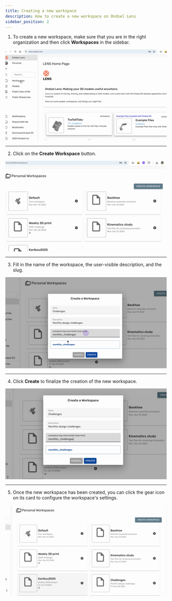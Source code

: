 ```yaml
---
title: Creating a new workspace
description: How to create a new workspace on Ondsel Lens
sidebar_position: 2
---
```


1. To create a new workspace, make sure that you are in the right organization and then click **Workspaces** in the sidebar.

![Snapshot](create-ws-01.gif) 

---

2. Click on the **Create Workspace** button.

![Snapshot](create-ws-02.gif) 

---

3. Fill in the name of the workspace, the user-visible description, and the slug.

![Snapshot](create-ws-03.jpg) 

---

4. Click **Create** to finalize the creation of the new workspace.

![Snapshot](create-ws-04.gif) 

---

5. Once the new workspace has been created, you can click the gear icon on its card to configure the workspace's settings.

![Snapshot](create-ws-05.gif) 